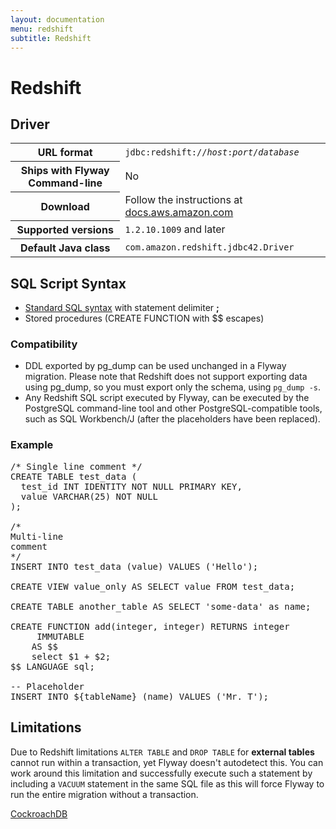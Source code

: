 ```yaml
---
layout: documentation
menu: redshift
subtitle: Redshift
---
```

# Redshift

## Driver

<table class="table">
<tr>
<th>URL format</th>
<td><code>jdbc:redshift://<i>host</i>:<i>port</i>/<i>database</i></code></td>
</tr>
<tr>
<th>Ships with Flyway Command-line</th>
<td>No</td>
</tr>
<tr>
<th>Download</th>
<td>Follow the instructions at <a href="http://docs.aws.amazon.com/redshift/latest/mgmt/configure-jdbc-connection.html#download-jdbc-driver">docs.aws.amazon.com</a></td>
</tr>
<tr>
<th>Supported versions</th>
<td><code>1.2.10.1009</code> and later</td>
</tr>
<tr>
<th>Default Java class</th>
<td><code>com.amazon.redshift.jdbc42.Driver</code></td>
</tr>
</table>

## SQL Script Syntax

- [Standard SQL syntax](/v6/documentation/migrations#sql-based-migrations#syntax) with statement delimiter **;**
- Stored procedures (CREATE FUNCTION with $$ escapes)

### Compatibility

- DDL exported by pg_dump can be used unchanged in a Flyway migration. Please note that Redshift does not support exporting data using
        pg_dump, so you must export only the schema, using <code>pg_dump -s</code>.
- Any Redshift SQL script executed by Flyway,
        can be executed by the PostgreSQL command-line tool and other PostgreSQL-compatible tools,
        such as SQL Workbench/J (after the placeholders have been replaced).

### Example

<pre class="prettyprint">/* Single line comment */
CREATE TABLE test_data (
  test_id INT IDENTITY NOT NULL PRIMARY KEY,
  value VARCHAR(25) NOT NULL
);

/*
Multi-line
comment
*/
INSERT INTO test_data (value) VALUES ('Hello');

CREATE VIEW value_only AS SELECT value FROM test_data;

CREATE TABLE another_table AS SELECT 'some-data' as name;

CREATE FUNCTION add(integer, integer) RETURNS integer
     IMMUTABLE
    AS $$
    select $1 + $2;
$$ LANGUAGE sql;

-- Placeholder
INSERT INTO ${tableName} (name) VALUES ('Mr. T');</pre>

## Limitations

Due to Redshift limitations `ALTER TABLE` and `DROP TABLE` for **external tables** cannot run within a transaction, yet Flyway doesn't
autodetect this. You can work around this limitation and successfully execute such a statement by including a `VACUUM`
statement in the same SQL file as this will force Flyway to run the entire migration without a transaction.

<p class="next-steps">
    <a class="btn btn-primary" href="/v6/documentation/database/cockroachdb">CockroachDB <i class="fa fa-arrow-right"></i></a>
</p>
